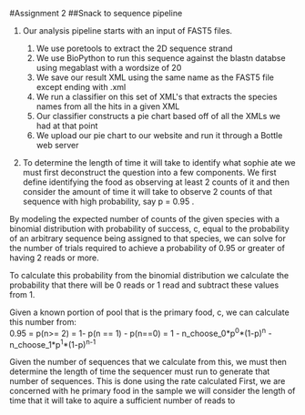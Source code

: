 #Assignment 2
##Snack to sequence pipeline

1.  Our analysis pipeline starts with an input of FAST5 files.
    
    1.  We use poretools to extract the 2D sequence strand
    2.  We use BioPython to run this sequence against the blastn databse using megablast with a wordsize of 20
    3.  We save our result XML using the same name as the FAST5 file except ending with .xml
    4.  We run a classifier on this set of XML's that extracts the species names from all the hits in a given XML
    5.  Our classifier constructs a pie chart based off of all the XMLs we had at that point
    6.  We upload our pie chart to our website and run it through a Bottle web server

1. To determine the length of time it will take to identify what sophie ate we must first deconstruct the question into a few components.
We first define identifying the food as observing at least 2 counts of it and then consider the amount of time it will take to observe 2 counts of that sequence with high probability, say p = 0.95 .

By modeling the expected number of counts of the given species with a binomial distribution with probability of success, c, equal to the probability of an arbitrary sequence being assigned to that species, we can solve for the number of trials required to achieve a probability of 0.95 or greater of having 2 reads or more.

To calculate this probability from the binomial distribution we calculate the probability that there will be 0 reads or 1 read and subtract these values from 1.

Given a known portion of pool that is the primary food, c, we can calculate this number from: <br>
0.95 = p(n>= 2) = 1- p(n == 1) - p(n==0) = 1 - n\_choose\_0\*p<sup>0</sup>\*(1-p)<sup>n</sup> - n\_choose\_1\*p<sup>1</sup>\*(1-p)<sup>n-1</sup>

Given the number of sequences that we calculate from this, we must then determine the length of time the sequencer must run to generate that number of sequences.  This is done using the rate calculated 
First, we are concerned with he primary food in the sample we will consider the length of time that it will take to aquire a sufficient number of reads to 
